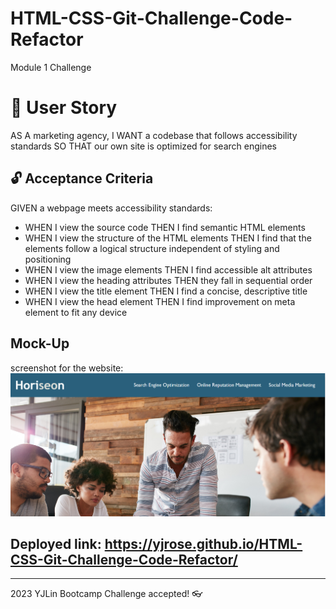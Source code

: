 # HTML-CSS-Git-Challenge-Code-Refactor
Module 1 Challenge

# 🎯 User Story

AS A marketing agency, I WANT a codebase that follows accessibility standards
SO THAT our own site is optimized for search engines


## 🔓 Acceptance Criteria

GIVEN a webpage meets accessibility standards:
* WHEN I view the source code
THEN I find semantic HTML elements
* WHEN I view the structure of the HTML elements
THEN I find that the elements follow a logical structure independent of styling and positioning
* WHEN I view the image elements
THEN I find accessible alt attributes
* WHEN I view the heading attributes
THEN they fall in sequential order
* WHEN I view the title element
THEN I find a concise, descriptive title
* WHEN I view the head element
THEN I find improvement on meta element to fit any device

## Mock-Up

screenshot for the website:
![a group of people in the meeting.](./assets/images/Horiseon.png)

## Deployed link: https://yjrose.github.io/HTML-CSS-Git-Challenge-Code-Refactor/

---
2023 YJLin Bootcamp Challenge accepted! 👓
